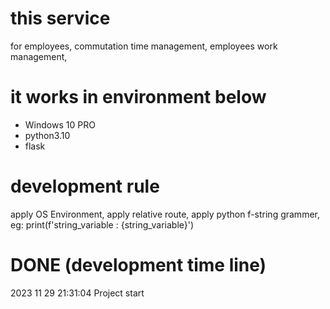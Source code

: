 # this service
for employees, 
commutation time management,
employees work management,


# it works in environment below
- Windows 10 PRO
- python3.10
- flask

# development rule
apply OS Environment, 
apply relative route,
apply python f-string grammer,    eg: print(f'string_variable : {string_variable}')


# DONE (development time line)
2023 11 29 21:31:04 Project start 
 